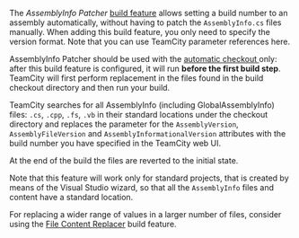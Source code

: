 [//]: # (title: AssemblyInfo Patcher)
[//]: # (auxiliary-id: AssemblyInfo Patcher)

The _AssemblyInfo Patcher_ [build feature](adding-build-features.md) allows setting a build number to an assembly automatically, without having to patch the `AssemblyInfo.cs` files manually. When adding this build feature, you only need to specify the version format. Note that you can use TeamCity parameter references here.

 AssemblyInfo Patcher should be used with the [automatic checkout ](vcs-checkout-mode.md)only: after this build feature is configured, it will run __before the first build step__. TeamCity will first perform replacement in the files found in the build checkout directory and then run your build.

TeamCity searches for all AssemblyInfo (including GlobalAssemblyInfo) files: `.cs`, `.cpp`, `.fs`, `.vb` in their standard locations under the checkout directory and replaces the parameter for the `AssemblyVersion`, `AssemblyFileVersion` and `AssemblyInformationalVersion` attributes with the build number you have specified in the TeamCity web UI.

At the end of the build the files are reverted to the initial state.

Note that this feature will work only for standard projects, that is created by means of the Visual Studio wizard, so that all the `AssemblyInfo` files and content have a standard location.

<note>

For replacing a wider range of values in a larger number of files, consider using the [File Content Replacer](file-content-replacer.md) build feature.
</note>
